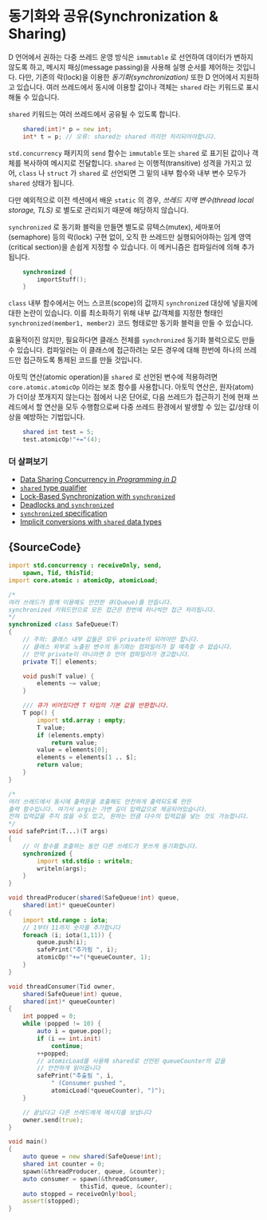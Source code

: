 # 동기화와 공유(Synchronization & Sharing)

D 언어에서 권하는 다중 쓰레드 운영 방식은 `immutable` 로 선언하여 데이터가 변하지 않도록 하고, 메시지 패싱(message passing)을 사용해 실행 순서를 제어하는 것입니다. 다만, 기존의 락(lock)을 이용한 *동기화(synchronization)* 또한 D 언어에서 지원하고 있습니다.  여러 쓰레드에서 동시에 이용할 값이나 객체는 `shared` 라는 키워드로 표시해둘 수 있습니다.

`shared` 키워드는 여러 쓰레드에서 공유될 수 있도록 합니다.

```d
    shared(int)* p = new int;
    int* t = p; // 오류: shared는 shared 끼리만 처리되어야합니다.
```

`std.concurrency` 패키지의 `send` 함수는 `immutable` 또는 `shared` 로 표기된 값이나 객체를 복사하여 메시지로 전달합니다. `shared` 는 이행적(transitive) 성격을 가지고 있어, `class` 나 `struct` 가 `shared` 로 선언되면 그 밑의 내부 함수와 내부 변수 모두가 `shared` 상태가 됩니다.

다만 예외적으로 이전 섹션에서 배운 `static` 의 경우, *쓰레드 지역 변수(thread local storage, TLS)* 로 별도로 관리되기 때문에 해당하지 않습니다.

`synchronized` 로 동기화 블럭을 만들면 별도로 뮤텍스(mutex), 세마포어(semaphore) 등의 락(lock) 구현 없이, 오직 한 쓰레드만 실행되어야하는 임계 영역(critical section)을 손쉽게 지정할 수 있습니다. 이 메커니즘은 컴파일러에 의해 추가됩니다.

```d
    synchronized {
        importStuff();
    }
```

`class` 내부 함수에서는 어느 스코프(scope)의 값까지 `synchronized` 대상에 넣을지에 대한 논란이 있습니다. 이를 최소화하기 위해 내부 값/객체를 지정한 형태인 `synchronized(member1, member2)` 코드 형태로만 동기화 블럭을 만들 수 있습니다.

효율적이진 않지만, 필요하다면 클래스 전체를 `synchronized` 동기화 블럭으로도 만들 수 있습니다. 컴파일러는 이 클래스에 접근하려는 모든 경우에 대해 한번에 하나의 쓰레드만 접근하도록 통제된 코드를 만들 것입니다.

아토믹 연산(atomic operation)을 `shared` 로 선언된 변수에 적용하려면 `core.atomic.atomicOp` 이라는 보조 함수를 사용합니다. 아토믹 연산은, 원자(atom)가 더이상 쪼개지지 않는다는 점에서 나온 단어로, 다음 쓰레드가 접근하기 전에 현재 쓰레드에서 할 연산을 모두 수행함으로써 다중 쓰레드 환경에서 발생할 수 있는 값/상태 이상을 예방하는 기법입니다.

```d
    shared int test = 5;
    test.atomicOp!"+="(4);
```

### 더 살펴보기

- [Data Sharing Concurrency in _Programming in D_](http://ddili.org/ders/d.en/concurrency_shared.html)
- [`shared` type qualifier](http://www.informit.com/articles/article.aspx?p=1609144&seqNum=11)
- [Lock-Based Synchronization with `synchronized`](http://www.informit.com/articles/article.aspx?p=1609144&seqNum=13)
- [Deadlocks and `synchronized`](http://www.informit.com/articles/article.aspx?p=1609144&seqNum=15)
- [`synchronized` specification](https://dlang.org/spec/statement.html#SynchronizedStatement)
- [Implicit conversions with `shared` data types](https://dlang.org/spec/const3.html#implicit_conversions)

## {SourceCode}

```d
import std.concurrency : receiveOnly, send,
    spawn, Tid, thisTid;
import core.atomic : atomicOp, atomicLoad;

/*
여러 쓰레드가 함께 이용해도 안전한 큐(Queue)를 만듭니다.
synchronized 키워드만으로 모든 접근은 한번에 하나씩만 접근 처리됩니다.
*/
synchronized class SafeQueue(T)
{
    // 주의: 클래스 내부 값들은 모두 private이 되어야만 합니다.
    // 클래스 외부로 노출된 변수의 동기화는 컴파일러가 잘 예측할 수 없습니다.
    // 만약 private이 아니라면 D 언어 컴파일러가 경고합니다.
    private T[] elements;

    void push(T value) {
        elements ~= value;
    }

    /// 큐가 비어있다면 T 타입의 기본 값을 반환합니다.
    T pop() {
        import std.array : empty;
        T value;
        if (elements.empty)
            return value;
        value = elements[0];
        elements = elements[1 .. $];
        return value;
    }
}

/*
여러 쓰레드에서 동시에 출력문을 호출해도 안전하게 출력되도록 만든
출력 함수입니다. 여기서 args는 가변 길이 입력값으로 제공되어있습니다.
전혀 입력값을 주지 않을 수도 있고, 원하는 만큼 다수의 입력값을 넣는 것도 가능합니다.
*/
void safePrint(T...)(T args)
{
    // 이 함수를 호출하는 동안 다른 쓰레드가 못쓰게 동기화합니다.
    synchronized {
        import std.stdio : writeln;
        writeln(args);
    }
}

void threadProducer(shared(SafeQueue!int) queue,
    shared(int)* queueCounter)
{
    import std.range : iota;
    // 1부터 11까지 숫자를 추가합니다
    foreach (i; iota(1,11)) {
        queue.push(i);
        safePrint("추가됨 ", i);
        atomicOp!"+="(*queueCounter, 1);
    }
}

void threadConsumer(Tid owner,
    shared(SafeQueue!int) queue,
    shared(int)* queueCounter)
{
    int popped = 0;
    while (popped != 10) {
        auto i = queue.pop();
        if (i == int.init)
            continue;
        ++popped;
        // atomicLoad를 사용해 shared로 선언된 queueCounter의 값을
        // 안전하게 읽어옵니다
        safePrint("추출됨 ", i,
            " (Consumer pushed ",
            atomicLoad(*queueCounter), ")");
    }

    // 끝났다고 다른 쓰레드에게 메시지를 보냅니다
    owner.send(true);
}

void main()
{
    auto queue = new shared(SafeQueue!int);
    shared int counter = 0;
    spawn(&threadProducer, queue, &counter);
    auto consumer = spawn(&threadConsumer,
                    thisTid, queue, &counter);
    auto stopped = receiveOnly!bool;
    assert(stopped);
}
```
